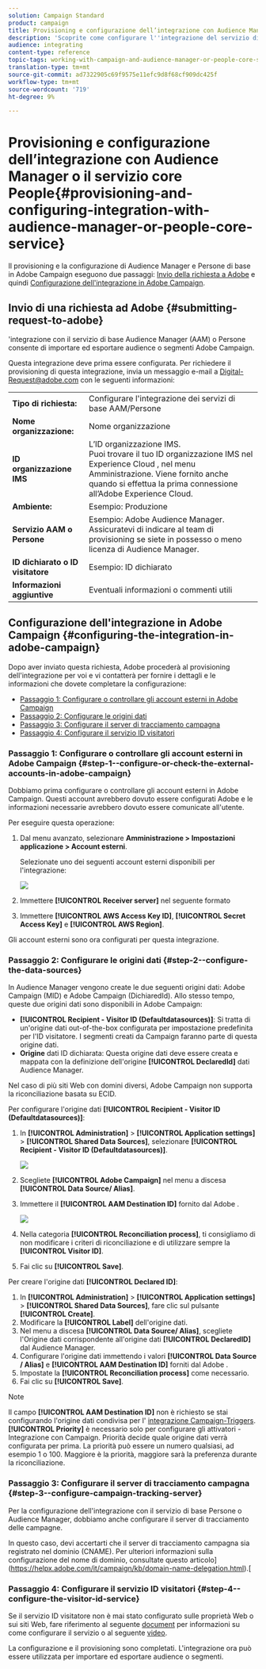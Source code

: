 ```yaml
---
solution: Campaign Standard
product: campaign
title: Provisioning e configurazione dell’integrazione con Audience Manager o il servizio core People
description: 'Scoprite come configurare l''integrazione del servizio di base  Audience Manager / Persone per iniziare a condividere audience o segmenti con le diverse soluzioni Adobe Experience Cloud. '
audience: integrating
content-type: reference
topic-tags: working-with-campaign-and-audience-manager-or-people-core-service
translation-type: tm+mt
source-git-commit: ad7322905c69f9575e11efc9d8f68cf909dc425f
workflow-type: tm+mt
source-wordcount: '719'
ht-degree: 9%

---
```



# Provisioning e configurazione dell’integrazione con Audience Manager o il servizio core People{#provisioning-and-configuring-integration-with-audience-manager-or-people-core-service}

Il provisioning e la configurazione di  Audience Manager e Persone di base in  Adobe Campaign eseguono due passaggi: [Invio della richiesta a  Adobe](#submitting-request-to-adobe) e quindi [Configurazione dell&#39;integrazione in  Adobe Campaign](#configuring-the-integration-in-adobe-campaign).

## Invio di una richiesta ad Adobe {#submitting-request-to-adobe}

&#39;integrazione con il servizio di base Audience Manager (AAM) o Persone consente di importare ed esportare audience o segmenti  Adobe Campaign.

Questa integrazione deve prima essere configurata. Per richiedere il provisioning di questa integrazione, invia un messaggio e-mail a [Digital-Request@adobe.com](mailto:Digital-Request@adobe.com) con le seguenti informazioni:

<table> 
 <tbody> 
  <tr> 
   <td> <strong>Tipo di richiesta:</strong><br /> </td> 
   <td> Configurare l'integrazione dei servizi di base AAM/Persone </td> 
  </tr> 
  <tr> 
   <td> <strong>Nome organizzazione:</strong><br /> </td> 
   <td> Nome organizzazione </td> 
  </tr> 
  <tr> 
   <td> <strong>ID organizzazione IMS</strong><br /> </td> 
   <td> L’ID organizzazione IMS. <br> Puoi trovare il tuo ID organizzazione IMS nel Experience Cloud , nel menu Amministrazione. Viene fornito anche quando si effettua la prima connessione all’Adobe Experience Cloud. </td> 
  </tr> 
  <tr> 
   <td> <strong>Ambiente:</strong><br /> </td> 
   <td> Esempio: Produzione </td> 
  </tr> 
  <tr> 
   <td> <strong>Servizio AAM o Persone</strong><br /> </td> 
   <td> Esempio: Adobe Audience Manager. Assicuratevi di indicare al team di provisioning se siete in possesso o meno  licenza di Audience Manager.</td> 
  </tr> 
  <tr> 
   <td> <strong>ID dichiarato o ID visitatore</strong><br /> </td> 
   <td> Esempio: ID dichiarato </td> 
  </tr> 
  <tr> 
   <td> <strong>Informazioni aggiuntive</strong><br /> </td> 
   <td> Eventuali informazioni o commenti utili </td> 
  </tr> 
 </tbody> 
</table>

## Configurazione dell&#39;integrazione in  Adobe Campaign {#configuring-the-integration-in-adobe-campaign}

Dopo aver inviato questa richiesta,  Adobe procederà al provisioning dell&#39;integrazione per voi e vi contatterà per fornire i dettagli e le informazioni che dovete completare la configurazione:

* [Passaggio 1: Configurare o controllare gli account esterni in  Adobe Campaign](#step-1--configure-or-check-the-external-accounts-in-adobe-campaign)
* [Passaggio 2: Configurare le origini dati](#step-2--configure-the-data-sources)
* [Passaggio 3: Configurare il server di tracciamento campagna](#step-3--configure-campaign-tracking-server)
* [Passaggio 4: Configurare il servizio ID visitatori](#step-4--configure-the-visitor-id-service)

### Passaggio 1: Configurare o controllare gli account esterni in  Adobe Campaign {#step-1--configure-or-check-the-external-accounts-in-adobe-campaign}

Dobbiamo prima configurare o controllare gli account esterni in  Adobe Campaign. Questi account avrebbero dovuto essere configurati  Adobe e le informazioni necessarie avrebbero dovuto essere comunicate all&#39;utente.

Per eseguire questa operazione:

1. Dal menu avanzato, selezionare **Amministrazione > Impostazioni applicazione > Account esterni**.

   Selezionate uno dei seguenti account esterni disponibili per l&#39;integrazione:

   ![](assets/integration_aam_1.png)

1. Immettere **[!UICONTROL Receiver server]** nel seguente formato
1. Immettere **[!UICONTROL AWS Access Key ID]**, **[!UICONTROL Secret Access Key]** e **[!UICONTROL AWS Region]**.

Gli account esterni sono ora configurati per questa integrazione.

### Passaggio 2: Configurare le origini dati {#step-2--configure-the-data-sources}

In Audience Manager vengono create le due seguenti origini dati:  Adobe Campaign (MID) e  Adobe Campaign (DichiaredId). Allo stesso tempo, queste due origini dati sono disponibili in  Adobe Campaign:

* **[!UICONTROL Recipient - Visitor ID (Defaultdatasources)]**: Si tratta di un&#39;origine dati out-of-the-box configurata per impostazione predefinita per l&#39;ID visitatore. I segmenti creati da Campaign faranno parte di questa origine dati.
* **Origine** dati ID dichiarata: Questa origine dati deve essere creata e mappata con la definizione dell&#39;origine  **[!UICONTROL DeclaredId]** dati  Audience Manager.

Nel caso di più siti Web con domini diversi,  Adobe Campaign non supporta la riconciliazione basata su ECID.

Per configurare l&#39;origine dati **[!UICONTROL Recipient - Visitor ID (Defaultdatasources)]**:

1. In **[!UICONTROL Administration]** > **[!UICONTROL Application settings]** > **[!UICONTROL Shared Data Sources]**, selezionare **[!UICONTROL Recipient - Visitor ID (Defaultdatasources)]**.

   ![](assets/integration_aam_2.png)

1. Scegliete **[!UICONTROL Adobe Campaign]** nel menu a discesa **[!UICONTROL Data Source/ Alias]**.
1. Immettere il **[!UICONTROL AAM Destination ID]** fornito dal Adobe .

   ![](assets/integration_aam_3.png)

1. Nella categoria **[!UICONTROL Reconciliation process]**, ti consigliamo di non modificare i criteri di riconciliazione e di utilizzare sempre la **[!UICONTROL Visitor ID]**.
1. Fai clic su **[!UICONTROL Save]**.

Per creare l&#39;origine dati **[!UICONTROL Declared ID]**:

1. In **[!UICONTROL Administration]** > **[!UICONTROL Application settings]** > **[!UICONTROL Shared Data Sources]**, fare clic sul pulsante **[!UICONTROL Create]**.
1. Modificare la **[!UICONTROL Label]** dell&#39;origine dati.
1. Nel menu a discesa **[!UICONTROL Data Source/ Alias]**, scegliete l&#39;Origine dati corrispondente all&#39;origine dati **[!UICONTROL DeclaredID]** dal  Audience Manager.
1. Configurare l&#39;origine dati immettendo i valori **[!UICONTROL Data Source / Alias]** e **[!UICONTROL AAM Destination ID]** forniti dal Adobe .
1. Impostate la **[!UICONTROL Reconciliation process]** come necessario.
1. Fai clic su **[!UICONTROL Save]**.

>[!NOTE]
>
>Il campo **[!UICONTROL AAM Destination ID]** non è richiesto se stai configurando l&#39;origine dati condivisa per l&#39; [integrazione Campaign-Triggers](../../integrating/using/configuring-triggers-in-experience-cloud.md). **[!UICONTROL Priority]** è necessario solo per configurare gli attivatori - Integrazione con Campaign. Priorità decide quale origine dati verrà configurata per prima. La priorità può essere un numero qualsiasi, ad esempio 1 o 100. Maggiore è la priorità, maggiore sarà la preferenza durante la riconciliazione.

### Passaggio 3: Configurare il server di tracciamento campagna {#step-3--configure-campaign-tracking-server}

Per la configurazione dell&#39;integrazione con il servizio di base Persone o Audience Manager, dobbiamo anche configurare il server di tracciamento delle campagne.

In questo caso, devi accertarti che il server di tracciamento campagna sia registrato nel dominio (CNAME). Per ulteriori informazioni sulla configurazione del nome di dominio, consultate questo articolo](https://helpx.adobe.com/it/campaign/kb/domain-name-delegation.html).[

### Passaggio 4: Configurare il servizio ID visitatori {#step-4--configure-the-visitor-id-service}

Se il servizio ID visitatore non è mai stato configurato sulle proprietà Web o sui siti Web, fare riferimento al seguente [document](https://docs.adobe.com/content/help/en/id-service/using/implementation/setup-aam-analytics.html) per informazioni su come configurare il servizio o al seguente [video](https://helpx.adobe.com/it/marketing-cloud/how-to/email-marketing.html#step-two).

La configurazione e il provisioning sono completati. L&#39;integrazione ora può essere utilizzata per importare ed esportare audience o segmenti.
